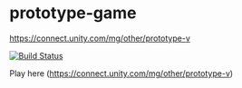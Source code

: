# prototype-game

https://connect.unity.com/mg/other/prototype-v

[![Build Status](https://travis-ci.org/joemccann/dillinger.svg?branch=master)](https://connect.unity.com/mg/other/prototype-v)

Play here (https://connect.unity.com/mg/other/prototype-v)
